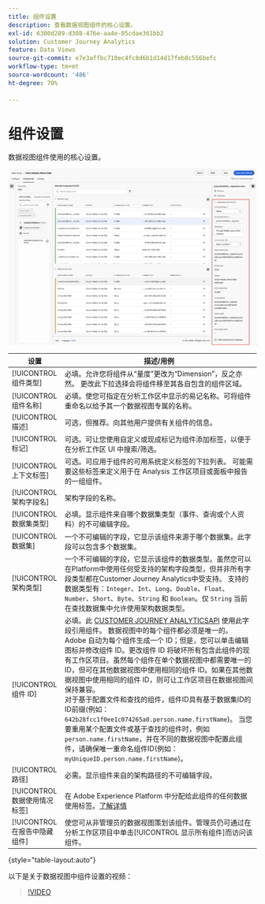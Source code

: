 ```yaml
---
title: 组件设置
description: 查看数据视图组件的核心设置。
exl-id: 6300d289-d308-476e-aa4e-05cdae361bb2
solution: Customer Journey Analytics
feature: Data Views
source-git-commit: e7e3affbc710ec4fc8d6b1d14d17feb8c556befc
workflow-type: tm+mt
source-wordcount: '486'
ht-degree: 70%

---
```


# 组件设置

数据视图组件使用的核心设置。

![组件设置](../assets/component-settings.png)

| 设置 | 描述/用例 |
| --- | --- |
| [!UICONTROL 组件类型] | 必填。允许您将组件从“量度”更改为“Dimension”，反之亦然。 更改此下拉选择会将组件移至其各自包含的组件区域。 |
| [!UICONTROL 组件名称] | 必填。使您可指定在分析工作区中显示的易记名称。可将组件重命名以给予其一个数据视图专属的名称。 |
| [!UICONTROL 描述] | 可选，但推荐。向其他用户提供有关组件的信息。 |
| [!UICONTROL 标记] | 可选。可让您使用自定义或现成标记为组件添加标签，以便于在分析工作区 UI 中搜索/筛选。 |
| [!UICONTROL 上下文标签] | 可选。可应用于组件的可用系统定义标签的下拉列表。 可能需要这些标签来定义用于在 Analysis 工作区项目或面板中报告的一组组件。 |
| [!UICONTROL 架构字段名] | 架构字段的名称。 |
| [!UICONTROL 数据集类型] | 必填。显示组件来自哪个数据集类型（事件、查询或个人资料）的不可编辑字段。 |
| [!UICONTROL 数据集] | 一个不可编辑的字段，它显示该组件来源于哪个数据集。此字段可以包含多个数据集。 |
| [!UICONTROL 架构类型] | 一个不可编辑的字段，它显示该组件的数据类型。虽然您可以在Platform中使用任何受支持的架构字段类型，但并非所有字段类型都在Customer Journey Analytics中受支持。 支持的数据类型有：`Integer`、`Int`、`Long`、`Double`、`Float`、`Number`、`Short`、`Byte`、`String` 和 `Boolean`。仅 `String` 当前在查找数据集中允许使用架构数据类型。 |
| [!UICONTROL 组件 ID] | 必填。此 [CUSTOMER JOURNEY ANALYTICSAPI](https://adobe.io/cja-apis/docs) 使用此字段引用组件。 数据视图中的每个组件都必须是唯一的。Adobe 自动为每个组件生成一个 ID；但是，您可以单击编辑图标并修改组件 ID。更改组件 ID 将破坏所有包含此组件的现有工作区项目。虽然每个组件在单个数据视图中都需要唯一的 ID，但可在其他数据视图中使用相同的组件 ID。如果在其他数据视图中使用相同的组件 ID，则可让工作区项目在数据视图间保持兼容。<br/>对于基于配置文件和查找的组件，组件ID具有基于数据集ID的ID前缀(例如： `642b28fcc1f0ee1c074265a0.person.name.firstName`)。 当您要重用某个配置文件或基于查找的组件时，例如 `person.name.firstName`，并在不同的数据视图中配置此组件，请确保唯一重命名组件ID(例如： `myUniqueID.person.name.firstName`)。 |
| [!UICONTROL 路径] | 必需。显示组件来自的架构路径的不可编辑字段。 |
| [!UICONTROL 数据使用情况标签] | 在 Adobe Experience Platform 中分配给此组件的任何数据使用标签。[了解详情](/help/data-views/data-governance.md) |
| [!UICONTROL 在报告中隐藏组件] | 使您可从非管理员的数据视图策划该组件。管理员仍可通过在分析工作区项目中单击[!UICONTROL 显示所有组件]而访问该组件。 |

{style="table-layout:auto"}

以下是关于数据视图中组件设置的视频：

>[!VIDEO](https://video.tv.adobe.com/v/333112/?quality=12)
